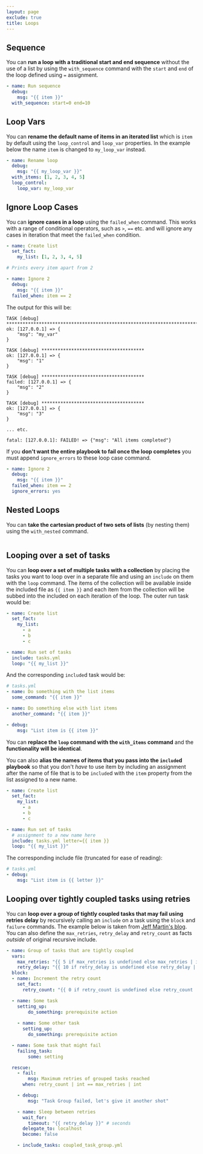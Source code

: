 ```yaml
---
layout: page
exclude: true
title: Loops
---
```


## Sequence

You can **run a loop with a traditional start and end sequence** without the use of a list by using the `with_sequence` command with the `start` and `end` of the loop defined using `=` assignment.
```yaml
- name: Run sequence
  debug:
    msg: "{{ item }}"
  with_sequence: start=0 end=10
```

## Loop Vars

You can **rename the default name of items in an iterated list** which is `item` by default using the `loop_control` and `loop_var` properties. In the example below the name `item` is changed to `my_loop_var` instead.
```yaml
- name: Rename loop
  debug:
    msg: "{{ my_loop_var }}"
  with_items: [1, 2, 3, 4, 5]
  loop_control:
    loop_var: my_loop_var
```

## Ignore Loop Cases

You can **ignore cases in a loop** using the `failed_when` command. This works with a range of conditional operators, such as `>`, `==` etc. and will ignore any cases in iteration that meet the `failed_when` condition.
```yaml
- name: Create list
  set_fact:
    my_list: [1, 2, 3, 4, 5]

# Prints every item apart from 2

- name: Ignore 2
  debug:
    msg: "{{ item }}"
  failed_when: item == 2
```

The output for this will be:
```
TASK [debug] ***************************************************************************************************************************************************************************
ok: [127.0.0.1] => {
    "msg": "my_var"
}

TASK [debug] **************************************
ok: [127.0.0.1] => {
    "msg": "1"
}

TASK [debug] **************************************
failed: [127.0.0.1] => {
    "msg": "2"
}

TASK [debug] **************************************
ok: [127.0.0.1] => {
    "msg": "3"
}

... etc.

fatal: [127.0.0.1]: FAILED! => {"msg": "All items completed"}
```

If you **don't want the entire playbook to fail once the loop completes** you must append `ignore_errors` to these loop case command.
```yaml
- name: Ignore 2
  debug:
    msg: "{{ item }}"
  failed_when: item == 2
  ignore_errors: yes
```

## Nested Loops

You can **take the cartesian product of two sets of lists** (by nesting them) using the `with_nested` command.
```yaml

```

## Looping over a set of tasks

You can **loop over a set of multiple tasks with a collection** by placing the tasks you want to loop over in a separate file and using an `include` on them with the `loop` command. The items of the collection will be available inside the included file as `{{ item }}` and each item from the collection will be subbed into the included on each iteration of the loop. The outer run task would be:
```yaml
- name: Create list
  set_fact:
    my_list:
      - a
      - b
      - c

- name: Run set of tasks
  include: tasks.yml
  loop: "{{ my_list }}"
```

And the corresponding `include`d task would be:
```yaml
# tasks.yml
- name: Do something with the list items
  some_command: "{{ item }}"

- name: Do something else with list items
  another_command: "{{ item }}"

- debug:
    msg: "List item is {{ item }}"
```

You can **replace the `loop` command with the `with_items` command** and the **functionality will be identical**.

You can also **alias the names of items that you pass into the `include`d playbook** so that you don't *have* to use item by including an assignment after the name of file that is to be `include`d with the `item` property from the list assigned to a new name.
```yaml
- name: Create list
  set_fact:
    my_list:
      - a
      - b
      - c

- name: Run set of tasks
  # assignment to a new name here
  include: tasks.yml letter={{ item }}
  loop: "{{ my_list }}"
```

The corresponding include file (truncated for ease of reading):
```yaml
# tasks.yml
- debug:
    msg: "List item is {{ letter }}"
```


## Looping over tightly coupled tasks using retries

You can **loop over a group of tightly coupled tasks that may fail using retries delay** by recursively calling an `include` on a task using the `block` and `failure` commands. The example below is taken from [Jeff Martin's blog](https://dev.to/nodeselector/retrying-groups-of-tightly-coupled-tasks-in-ansible-579d). You can also define the `max_retries`, `retry_delay` and `retry_count` as facts *outside* of original recursive include.
```yaml
- name: Group of tasks that are tightly coupled
  vars:
    max_retries: "{{ 5 if max_retries is undefined else max_retries | int }}"
    retry_delay: "{{ 10 if retry_delay is undefined else retry_delay | int }}"
  block:
  - name: Increment the retry count
    set_fact:
      retry_count: "{{ 0 if retry_count is undefined else retry_count | int + 1 }}"

  - name: Some task
    setting_up:
        do_something: prerequisite action
  
    - name: Some other task
      setting_up:
        do_something: prerequisite action

  - name: Some task that might fail
    failing_task:
        some: setting

  rescue:
    - fail:
        msg: Maximum retries of grouped tasks reached
      when: retry_count | int == max_retries | int

    - debug:
        msg: "Task Group failed, let's give it another shot"

    - name: Sleep between retries
      wait_for:
        timeout: "{{ retry_delay }}" # seconds
      delegate_to: localhost
      become: false

    - include_tasks: coupled_task_group.yml
```
<!--stackedit_data:
eyJoaXN0b3J5IjpbLTIzMzA2MjYxMiwxMjg1NzA1MTQzLDE0NT
QwNzk0NjIsMTkzNjI5Mzc1MSwxNDIwMDY3NzEzLDE3Nzc4MTkw
MTgsMTUyOTU3MzIyLDM1OTMzNDk2NCwtMTA3NDE5ODM2NCwtMz
UzMTI0MjE2LDE0Mjk4NjA5MDgsLTE2NDczNzk1NzEsMTUwODMz
NjI5MCwtNzU5MDY2OTgxLDEyMDQ5NzUxMjldfQ==
-->